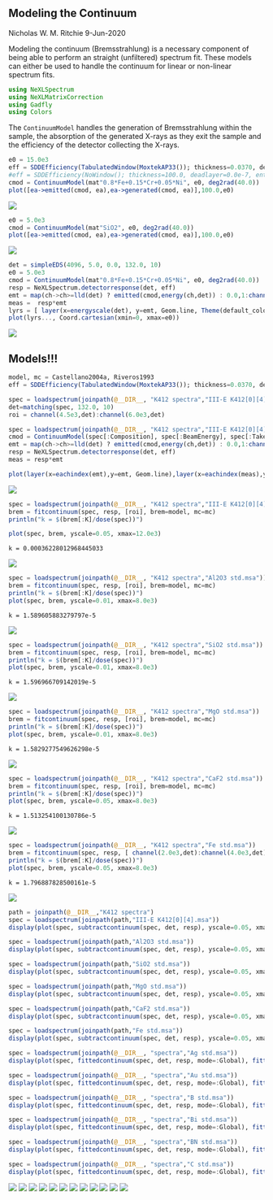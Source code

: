 ## Modeling the Continuum
Nicholas W. M. Ritchie 9-Jun-2020

Modeling the continuum (Bremsstrahlung) is a necessary component of being able to perform an straight (unfiltered)
spectrum fit.  These models can either be used to handle the continuum for linear or non-linear spectrum fits.

```julia
using NeXLSpectrum
using NeXLMatrixCorrection
using Gadfly
using Colors
```



The `ContinuumModel` handles the generation of Bremsstrahlung within the sample, the absorption of the generated
X-rays as they exit the sample and the efficiency of the detector collecting the X-rays.
```julia
e0 = 15.0e3
eff = SDDEfficiency(TabulatedWindow(MoxtekAP33()); thickness=0.0370, deadlayer=30.0e-7, entrance=Film(pure(n"Al"), 10.0e-7))
#eff = SDDEfficiency(NoWindow(); thickness=100.0, deadlayer=0.0e-7, entrance=Film(pure(n"Al"), 0.0e-7))
cmod = ContinuumModel(mat"0.8*Fe+0.15*Cr+0.05*Ni", e0, deg2rad(40.0))
plot([ea->emitted(cmod, ea),ea->generated(cmod, ea)],100.0,e0)
```

![](figures/continuummodel_2_1.svg)

```julia
e0 = 5.0e3
cmod = ContinuumModel(mat"SiO2", e0, deg2rad(40.0))
plot([ea->emitted(cmod, ea),ea->generated(cmod, ea)],100.0,e0)
```

![](figures/continuummodel_3_1.svg)

```julia
det = simpleEDS(4096, 5.0, 0.0, 132.0, 10)
e0 = 5.0e3
cmod = ContinuumModel(mat"0.8*Fe+0.15*Cr+0.05*Ni", e0, deg2rad(40.0))
resp = NeXLSpectrum.detectorresponse(det, eff)
emt = map(ch->ch>=lld(det) ? emitted(cmod,energy(ch,det)) : 0.0,1:channelcount(det))
meas =  resp*emt
lyrs = [ layer(x=energyscale(det), y=emt, Geom.line, Theme(default_color="red")), layer(x=energyscale(det), y=meas, Geom.line) ]
plot(lyrs..., Coord.cartesian(xmin=0, xmax=e0))
```

![](figures/continuummodel_4_1.svg)



## Models!!!
```julia
model, mc = Castellano2004a, Riveros1993
eff = SDDEfficiency(TabulatedWindow(MoxtekAP33()); thickness=0.0370, deadlayer=30.0e-7, entrance=Film(pure(n"Al"), 10.0e-7))

spec = loadspectrum(joinpath(@__DIR__, "K412 spectra","III-E K412[0][4].msa"))
det=matching(spec, 132.0, 10)
roi = channel(4.5e3,det):channel(6.0e3,det)

spec = loadspectrum(joinpath(@__DIR__, "K412 spectra","III-E K412[0][4].msa"))
cmod = ContinuumModel(spec[:Composition], spec[:BeamEnergy], spec[:TakeOffAngle], bremsstrahlung=model)
emt = map(ch->ch>=lld(det) ? emitted(cmod,energy(ch,det)) : 0.0,1:channelcount(det))
resp = NeXLSpectrum.detectorresponse(det, eff)
meas = resp*emt

plot(layer(x=eachindex(emt),y=emt, Geom.line),layer(x=eachindex(meas),y=meas, Geom.point))
```

![](figures/continuummodel_5_1.svg)

```julia
spec = loadspectrum(joinpath(@__DIR__, "K412 spectra","III-E K412[0][4].msa"))
brem = fitcontinuum(spec, resp, [roi], brem=model, mc=mc)
println("k = $(brem[:K]/dose(spec))")

plot(spec, brem, yscale=0.05, xmax=12.0e3)
```

```
k = 0.00036228012968445033
```


![](figures/continuummodel_6_1.svg)

```julia
spec = loadspectrum(joinpath(@__DIR__, "K412 spectra","Al2O3 std.msa"))
brem = fitcontinuum(spec, resp, [roi], brem=model, mc=mc)
println("k = $(brem[:K]/dose(spec))")
plot(spec, brem, yscale=0.01, xmax=8.0e3)
```

```
k = 1.589605883279797e-5
```


![](figures/continuummodel_7_1.svg)

```julia
spec = loadspectrum(joinpath(@__DIR__, "K412 spectra","SiO2 std.msa"))
brem = fitcontinuum(spec, resp, [roi], brem=model, mc=mc)
println("k = $(brem[:K]/dose(spec))")
plot(spec, brem, yscale=0.01, xmax=8.0e3)
```

```
k = 1.596966709142019e-5
```


![](figures/continuummodel_8_1.svg)

```julia
spec = loadspectrum(joinpath(@__DIR__, "K412 spectra","MgO std.msa"))
brem = fitcontinuum(spec, resp, [roi], brem=model, mc=mc)
println("k = $(brem[:K]/dose(spec))")
plot(spec, brem, yscale=0.01, xmax=8.0e3)
```

```
k = 1.5829277549626298e-5
```


![](figures/continuummodel_9_1.svg)

```julia
spec = loadspectrum(joinpath(@__DIR__, "K412 spectra","CaF2 std.msa"))
brem = fitcontinuum(spec, resp, [roi], brem=model, mc=mc)
println("k = $(brem[:K]/dose(spec))")
plot(spec, brem, yscale=0.05, xmax=8.0e3)
```

```
k = 1.513254100130786e-5
```


![](figures/continuummodel_10_1.svg)

```julia
spec = loadspectrum(joinpath(@__DIR__, "K412 spectra","Fe std.msa"))
brem = fitcontinuum(spec, resp, [ channel(2.0e3,det):channel(4.0e3,det)], brem=model, mc=mc)
println("k = $(brem[:K]/dose(spec))")
plot(spec, brem, yscale=0.05, xmax=8.0e3)
```

```
k = 1.796887828500161e-5
```


![](figures/continuummodel_11_1.svg)

```julia
path = joinpath(@__DIR__,"K412 spectra")
spec = loadspectrum(joinpath(path,"III-E K412[0][4].msa"))
display(plot(spec, subtractcontinuum(spec, det, resp), yscale=0.05, xmax=8.0e3))

spec = loadspectrum(joinpath(path,"Al2O3 std.msa"))
display(plot(spec, subtractcontinuum(spec, det, resp), yscale=0.05, xmax=8.0e3))

spec = loadspectrum(joinpath(path,"SiO2 std.msa"))
display(plot(spec, subtractcontinuum(spec, det, resp), yscale=0.05, xmax=8.0e3))

spec = loadspectrum(joinpath(path,"MgO std.msa"))
display(plot(spec, subtractcontinuum(spec, det, resp), yscale=0.05, xmax=8.0e3))

spec = loadspectrum(joinpath(path,"CaF2 std.msa"))
display(plot(spec, subtractcontinuum(spec, det, resp), yscale=0.05, xmax=8.0e3))

spec = loadspectrum(joinpath(path,"Fe std.msa"))
display(plot(spec, subtractcontinuum(spec, det, resp), yscale=0.05, xmax=8.0e3))

spec = loadspectrum(joinpath(@__DIR__, "spectra","Ag std.msa"))
display(plot(spec, fittedcontinuum(spec, det, resp, mode=:Global), fittedcontinuum(spec, det, resp, mode=:Local), yscale=0.05))

spec = loadspectrum(joinpath(@__DIR__, "spectra","Au std.msa"))
display(plot(spec, fittedcontinuum(spec, det, resp, mode=:Global), fittedcontinuum(spec, det, resp, mode=:Local), yscale=0.05))

spec = loadspectrum(joinpath(@__DIR__, "spectra","B std.msa"))
display(plot(spec, fittedcontinuum(spec, det, resp, mode=:Global), fittedcontinuum(spec, det, resp, mode=:Local), yscale=0.5))

spec = loadspectrum(joinpath(@__DIR__, "spectra","Bi std.msa"))
display(plot(spec, fittedcontinuum(spec, det, resp, mode=:Global), fittedcontinuum(spec, det, resp, mode=:Local), yscale=0.05))

spec = loadspectrum(joinpath(@__DIR__, "spectra","BN std.msa"))
display(plot(spec, fittedcontinuum(spec, det, resp, mode=:Global), fittedcontinuum(spec, det, resp, mode=:Local), yscale=0.20))

spec = loadspectrum(joinpath(@__DIR__, "spectra","C std.msa"))
display(plot(spec, fittedcontinuum(spec, det, resp, mode=:Global), fittedcontinuum(spec, det, resp, mode=:Local), yscale=0.05))
```

![](figures/continuummodel_12_1.svg)
![](figures/continuummodel_12_2.svg)
![](figures/continuummodel_12_3.svg)
![](figures/continuummodel_12_4.svg)
![](figures/continuummodel_12_5.svg)
![](figures/continuummodel_12_6.svg)
![](figures/continuummodel_12_7.svg)
![](figures/continuummodel_12_8.svg)
![](figures/continuummodel_12_9.svg)
![](figures/continuummodel_12_10.svg)
![](figures/continuummodel_12_11.svg)
![](figures/continuummodel_12_12.svg)
